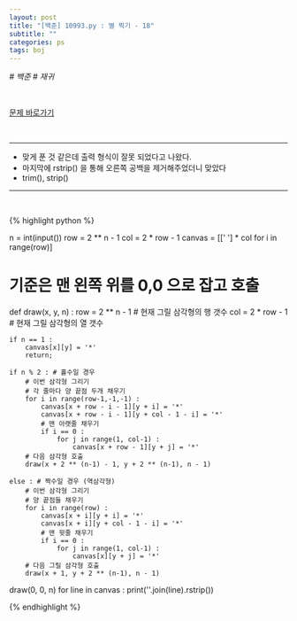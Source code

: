 ```yaml
---
layout: post
title: "[백준] 10993.py : 별 찍기 - 18"
subtitle: ""
categories: ps
tags: boj
---
```


*# 백준 # 재귀*

<br>

[문제 바로가기](https://www.acmicpc.net/problem/10993)

<br>

---

- 맞게 푼 것 같은데 출력 형식이 잘못 되었다고 나왔다.
- 마지막에 rstrip() 을 통해 오른쪽 공백을 제거해주었더니 맞았다
- trim(), strip()

---
<br>

{% highlight python %}

n = int(input())
row = 2 ** n - 1
col = 2 * row - 1
canvas = [[' '] * col for i in range(row)]

# 기준은 맨 왼쪽 위를 0,0 으로 잡고 호출
def draw(x, y, n) :
    row = 2 ** n - 1    # 현재 그릴 삼각형의 행 갯수
    col = 2 * row - 1   # 현재 그릴 삼각형의 열 갯수

    if n == 1 :
        canvas[x][y] = '*'
        return;

    if n % 2 : # 홀수일 경우
        # 이번 삼각형 그리기
        # 각 줄마다 양 끝점 두개 채우기
        for i in range(row-1,-1,-1) :
            canvas[x + row - i - 1][y + i] = '*'
            canvas[x + row - i - 1][y + col - 1 - i] = '*'
            # 맨 아랫줄 채우기
            if i == 0 :
                for j in range(1, col-1) :
                    canvas[x + row - 1][y + j] = '*'
        # 다음 삼각형 호출
        draw(x + 2 ** (n-1) - 1, y + 2 ** (n-1), n - 1)

    else : # 짝수일 경우 (역삼각형)
        # 이번 삼각형 그리기
        # 양 끝점들 채우기
        for i in range(row) :
            canvas[x + i][y + i] = '*'
            canvas[x + i][y + col - 1 - i] = '*'
            # 맨 윗줄 채우기
            if i == 0 :
                for j in range(1, col-1) :
                    canvas[x][y + j] = '*'
        # 다음 그릴 삼각형 호출
        draw(x + 1, y + 2 ** (n-1), n - 1)

draw(0, 0, n)
for line in canvas :
    print(''.join(line).rstrip())

{% endhighlight %}

